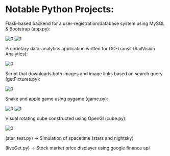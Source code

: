 # Notable Python Projects:

Flask-based backend for a user-registration/database system using MySQL & Bootstrap (app.py):

![0](https://i.imgur.com/8o5FVs7.png)
![1](https://i.imgur.com/Mth4Pg6.png)


Proprietary data-analytics application written for GO-Transit (RailVision Analytics):

![0](https://i.imgur.com/GXxsIQw.png)


Script that downloads both images and image links based on search query (getPictures.py):

![0](https://i.imgur.com/82h5D4c.jpg)


Snake and apple game using pygame (game.py):

![0](https://i.imgur.com/D5cVBdA.png)
![1](https://i.imgur.com/gGZ9oHP.png)


Visual rotating cube constructed using OpenGl (cube.py):

![0](https://i.imgur.com/7GVD7i9.png)


(star_test.py) -> Simulation of spacetime (stars and nightsky)


(liveGet.py) -> Stock market price displayer using google finance api
